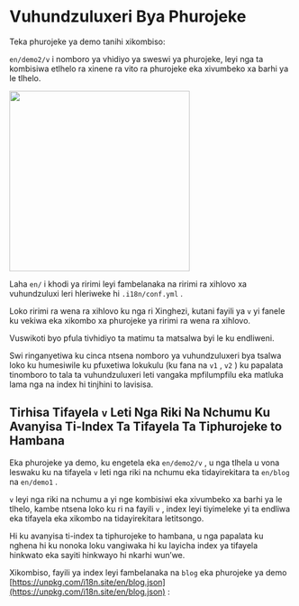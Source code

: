 # Vuhundzuluxeri Bya Phurojeke

Teka phurojeke ya demo tanihi xikombiso:

`en/demo2/v` i nomboro ya vhidiyo ya sweswi ya phurojeke, leyi nga ta kombisiwa etlhelo ra xinene ra vito ra phurojeke eka xivumbeko xa barhi ya le tlhelo.

<img src="https://p.3ti.site/1721290486.avif" width="320px">

Laha `en/` i khodi ya ririmi leyi fambelanaka na ririmi ra xihlovo xa vuhundzuluxi leri hleriweke hi `.i18n/conf.yml` .

Loko ririmi ra wena ra xihlovo ku nga ri Xinghezi, kutani fayili ya `v` yi fanele ku vekiwa eka xikombo xa phurojeke ya ririmi ra wena ra xihlovo.

Vuswikoti byo pfula tivhidiyo ta matimu ta matsalwa byi le ku endliweni.

Swi ringanyetiwa ku cinca ntsena nomboro ya vuhundzuluxeri bya tsalwa loko ku humesiwile ku pfuxetiwa lokukulu (ku fana na `v1` , `v2` ) ku papalata tinomboro to tala ta vuhundzuluxeri leti vangaka mpfilumpfilu eka matluka lama nga na index hi tinjhini to lavisisa.

## Tirhisa Tifayela `v` Leti Nga Riki Na Nchumu Ku Avanyisa Ti-Index Ta Tifayela Ta Tiphurojeke to Hambana

Eka phurojeke ya demo, ku engetela eka `en/demo2/v` , u nga tlhela u vona leswaku ku na tifayela `v` leti nga riki na nchumu eka tidayirekitara ta `en/blog` na `en/demo1` .

`v` leyi nga riki na nchumu a yi nge kombisiwi eka xivumbeko xa barhi ya le tlhelo, kambe ntsena loko ku ri na fayili `v` , index leyi tiyimeleke yi ta endliwa eka tifayela eka xikombo na tidayirekitara letitsongo.

Hi ku avanyisa ti-index ta tiphurojeke to hambana, u nga papalata ku nghena hi ku nonoka loku vangiwaka hi ku layicha index ya tifayela hinkwato eka sayiti hinkwayo hi nkarhi wun’we.

Xikombiso, fayili ya index leyi fambelanaka na `blog` eka phurojeke ya demo [https://unpkg.com/i18n.site/en/blog.json](https://unpkg.com/i18n.site/en/blog.json) :